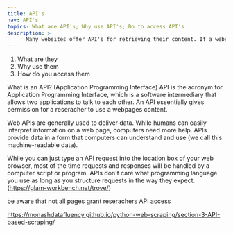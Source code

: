 ```yaml
---
title: API's
nav: API's
topics: What are API's; Why use API's; Do to access API's
description: >
      Many websites offer API's for retrieving their content. If a website has an API, use it.
---
```

1.	What are they
2.	Why use them
3.	How do you access them

What is an API? (Application Programming Interface)
API is the acronym for Application Programming Interface, which is a software intermediary that allows two applications to talk to each other. 
An API essentially gives permission for a reseracher to use a webpages content.

Web APIs are generally used to deliver data. While humans can easily interpret information on a web page, computers need more help. APIs provide data in a form that computers can understand and use (we call this machine-readable data).

While you can just type an API request into the location box of your web browser, most of the time requests and responses will be handled by a computer script or program. APIs don't care what programming language you use as long as you structure requests in the way they expect. (https://glam-workbench.net/trove/)

be aware that not all pages grant reserachers API access

https://monashdatafluency.github.io/python-web-scraping/section-3-API-based-scraping/
